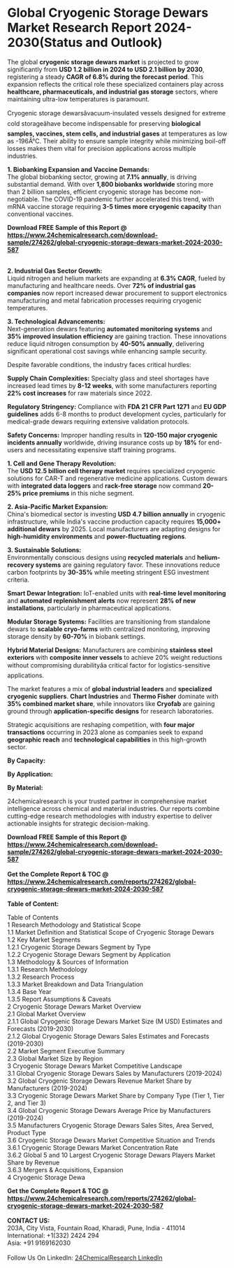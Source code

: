 <h1>Global Cryogenic Storage Dewars Market Research Report 2024-2030(Status and Outlook)</h1><p>The global <strong>cryogenic storage dewars market</strong> is projected to grow significantly from <strong>USD 1.2 billion in 2024 to USD 2.1 billion by 2030</strong>, registering a steady <strong>CAGR of 6.8% during the forecast period</strong>. This expansion reflects the critical role these specialized containers play across <strong>healthcare, pharmaceuticals, and industrial gas storage</strong> sectors, where maintaining ultra-low temperatures is paramount.</p><p>Cryogenic storage dewarsâvacuum-insulated vessels designed for extreme cold storageâhave become indispensable for preserving <strong>biological samples, vaccines, stem cells, and industrial gases</strong> at temperatures as low as -196Â°C. Their ability to ensure sample integrity while minimizing boil-off losses makes them vital for precision applications across multiple industries.</p><p><strong>1. Biobanking Expansion and Vaccine Demands:</strong><br>
The global biobanking sector, growing at <strong>7.1% annually</strong>, is driving substantial demand. With over <strong>1,800 biobanks worldwide</strong> storing more than 2 billion samples, efficient cryogenic storage has become non-negotiable. The COVID-19 pandemic further accelerated this trend, with mRNA vaccine storage requiring <strong>3-5 times more cryogenic capacity</strong> than conventional vaccines.</p><div><b>Download FREE Sample of this Report @ 
            <a href="https://www.24chemicalresearch.com/download-sample/274262/global-cryogenic-storage-dewars-market-2024-2030-587">
            https://www.24chemicalresearch.com/download-sample/274262/global-cryogenic-storage-dewars-market-2024-2030-587</a></b></div><br><p><strong>2. Industrial Gas Sector Growth:</strong><br>
Liquid nitrogen and helium markets are expanding at <strong>6.3% CAGR</strong>, fueled by manufacturing and healthcare needs. Over <strong>72% of industrial gas companies</strong> now report increased dewar procurement to support electronics manufacturing and metal fabrication processes requiring cryogenic temperatures.</p><p><strong>3. Technological Advancements:</strong><br>
Next-generation dewars featuring <strong>automated monitoring systems</strong> and <strong>35% improved insulation efficiency</strong> are gaining traction. These innovations reduce liquid nitrogen consumption by <strong>40-50% annually</strong>, delivering significant operational cost savings while enhancing sample security.</p><p>Despite favorable conditions, the industry faces critical hurdles:</p><p><strong>Supply Chain Complexities:</strong> Specialty glass and steel shortages have increased lead times by <strong>8-12 weeks</strong>, with some manufacturers reporting <strong>22% cost increases</strong> for raw materials since 2022.</p><p><strong>Regulatory Stringency:</strong> Compliance with <strong>FDA 21 CFR Part 1271</strong> and <strong>EU GDP guidelines</strong> adds 6-8 months to product development cycles, particularly for medical-grade dewars requiring extensive validation protocols.</p><p><strong>Safety Concerns:</strong> Improper handling results in <strong>120-150 major cryogenic incidents annually</strong> worldwide, driving insurance costs up by <strong>18%</strong> for end-users and necessitating expensive staff training programs.</p><p><strong>1. Cell and Gene Therapy Revolution:</strong><br>
The <strong>USD 12.5 billion cell therapy market</strong> requires specialized cryogenic solutions for CAR-T and regenerative medicine applications. Custom dewars with <strong>integrated data loggers</strong> and <strong>rack-free storage</strong> now command <strong>20-25% price premiums</strong> in this niche segment.</p><p><strong>2. Asia-Pacific Market Expansion:</strong><br>
China's biomedical sector is investing <strong>USD 4.7 billion annually</strong> in cryogenic infrastructure, while India's vaccine production capacity requires <strong>15,000+ additional dewars</strong> by 2025. Local manufacturers are adapting designs for <strong>high-humidity environments</strong> and <strong>power-fluctuating regions</strong>.</p><p><strong>3. Sustainable Solutions:</strong><br>
Environmentally conscious designs using <strong>recycled materials</strong> and <strong>helium-recovery systems</strong> are gaining regulatory favor. These innovations reduce carbon footprints by <strong>30-35%</strong> while meeting stringent ESG investment criteria.</p><p><strong>Smart Dewar Integration:</strong> IoT-enabled units with <strong>real-time level monitoring</strong> and <strong>automated replenishment alerts</strong> now represent <strong>28% of new installations</strong>, particularly in pharmaceutical applications.</p><p><strong>Modular Storage Systems:</strong> Facilities are transitioning from standalone dewars to <strong>scalable cryo-farms</strong> with centralized monitoring, improving storage density by <strong>60-70%</strong> in biobank settings.</p><p><strong>Hybrid Material Designs:</strong> Manufacturers are combining <strong>stainless steel exteriors</strong> with <strong>composite inner vessels</strong> to achieve 20% weight reductions without compromising durabilityâa critical factor for logistics-sensitive applications.</p><p>The market features a mix of <strong>global industrial leaders</strong> and <strong>specialized cryogenic suppliers</strong>. <strong>Chart Industries</strong> and <strong>Thermo Fisher</strong> dominate with <strong>35% combined market share</strong>, while innovators like <strong>Cryofab</strong> are gaining ground through <strong>application-specific designs</strong> for research laboratories.</p><p>Strategic acquisitions are reshaping competition, with <strong>four major transactions</strong> occurring in 2023 alone as companies seek to expand <strong>geographic reach</strong> and <strong>technological capabilities</strong> in this high-growth sector.</p><p><strong>By Capacity:</strong></p><p><strong>By Application:</strong></p><p><strong>By Material:</strong></p><p>24chemicalresearch is your trusted partner in comprehensive market intelligence across chemical and material industries. Our reports combine cutting-edge research methodologies with industry expertise to deliver actionable insights for strategic decision-making.</p><div><b>Download FREE Sample of this Report @ 
            <a href="https://www.24chemicalresearch.com/download-sample/274262/global-cryogenic-storage-dewars-market-2024-2030-587">
            https://www.24chemicalresearch.com/download-sample/274262/global-cryogenic-storage-dewars-market-2024-2030-587</a></b></div><br><div><b>Get the Complete Report & TOC @ 
            <a href="https://www.24chemicalresearch.com/reports/274262/global-cryogenic-storage-dewars-market-2024-2030-587">
            https://www.24chemicalresearch.com/reports/274262/global-cryogenic-storage-dewars-market-2024-2030-587</a></b></div><br>
            <b>Table of Content:</b><p>Table of Contents<br />
1 Research Methodology and Statistical Scope<br />
1.1 Market Definition and Statistical Scope of Cryogenic Storage Dewars<br />
1.2 Key Market Segments<br />
1.2.1 Cryogenic Storage Dewars Segment by Type<br />
1.2.2 Cryogenic Storage Dewars Segment by Application<br />
1.3 Methodology & Sources of Information<br />
1.3.1 Research Methodology<br />
1.3.2 Research Process<br />
1.3.3 Market Breakdown and Data Triangulation<br />
1.3.4 Base Year<br />
1.3.5 Report Assumptions & Caveats<br />
2 Cryogenic Storage Dewars Market Overview<br />
2.1 Global Market Overview<br />
2.1.1 Global Cryogenic Storage Dewars Market Size (M USD) Estimates and Forecasts (2019-2030)<br />
2.1.2 Global Cryogenic Storage Dewars Sales Estimates and Forecasts (2019-2030)<br />
2.2 Market Segment Executive Summary<br />
2.3 Global Market Size by Region<br />
3 Cryogenic Storage Dewars Market Competitive Landscape<br />
3.1 Global Cryogenic Storage Dewars Sales by Manufacturers (2019-2024)<br />
3.2 Global Cryogenic Storage Dewars Revenue Market Share by Manufacturers (2019-2024)<br />
3.3 Cryogenic Storage Dewars Market Share by Company Type (Tier 1, Tier 2, and Tier 3)<br />
3.4 Global Cryogenic Storage Dewars Average Price by Manufacturers (2019-2024)<br />
3.5 Manufacturers Cryogenic Storage Dewars Sales Sites, Area Served, Product Type<br />
3.6 Cryogenic Storage Dewars Market Competitive Situation and Trends<br />
3.6.1 Cryogenic Storage Dewars Market Concentration Rate<br />
3.6.2 Global 5 and 10 Largest Cryogenic Storage Dewars Players Market Share by Revenue<br />
3.6.3 Mergers & Acquisitions, Expansion<br />
4 Cryogenic Storage Dewa</p><div><b>Get the Complete Report & TOC @ 
            <a href="https://www.24chemicalresearch.com/reports/274262/global-cryogenic-storage-dewars-market-2024-2030-587">
            https://www.24chemicalresearch.com/reports/274262/global-cryogenic-storage-dewars-market-2024-2030-587</a></b></div><br><b>CONTACT US:</b><br>
            203A, City Vista, Fountain Road, Kharadi, Pune, India - 411014<br>
            International: +1(332) 2424 294<br>
            Asia: +91 9169162030 <br><br>
            Follow Us On LinkedIn: <a href="https://www.linkedin.com/company/24chemicalresearch/">24ChemicalResearch LinkedIn</a>